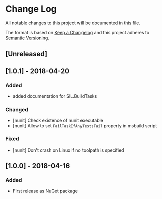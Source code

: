 # Change Log

All notable changes to this project will be documented in this file.

The format is based on [Keep a Changelog](http://keepachangelog.com/)
and this project adheres to [Semantic Versioning](http://semver.org/).

<!-- Available types of changes:
### Added
### Changed
### Fixed
### Deprecated
### Removed
### Security
-->

## [Unreleased]

## [1.0.1] - 2018-04-20

### Added

- added documentation for SIL.BuildTasks

### Changed

- [nunit] Check existence of nunit executable
- [nunit] Allow to set `FailTaskIfAnyTestsFail` property in msbuild script

### Fixed

- [nunit] Don't crash on Linux if no toolpath is specified

## [1.0.0] - 2018-04-16

### Added

- First release as NuGet package
